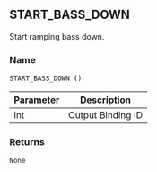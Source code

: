 ## START\_BASS\_DOWN

Start ramping bass down.


### Name

`START_BASS_DOWN ()`


| Parameter | Description       |
| --------- | ----------------- |
| int       | Output Binding ID |



### Returns

`None`
